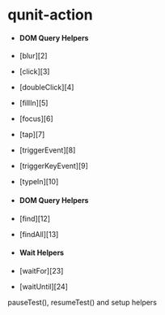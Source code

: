 # qunit-action

- #### DOM Query Helpers

- [blur][2]
- [click][3]
- [doubleClick][4]
- [fillIn][5]
- [focus][6]
- [tap][7]
- [triggerEvent][8]
- [triggerKeyEvent][9]
- [typeIn][10]

- #### DOM Query Helpers

- [find][12]
- [findAll][13]

- #### Wait Helpers

- [waitFor][23]
- [waitUntil][24]

pauseTest(), resumeTest() and setup helpers
